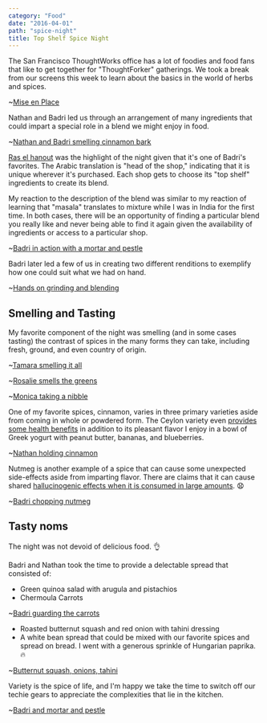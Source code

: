 ```yaml
---
category: "Food"
date: "2016-04-01"
path: "spice-night"
title: Top Shelf Spice Night
---
```


The San Francisco ThoughtWorks office has a lot of foodies and food fans that like to get together for "ThoughtForker" gatherings.
We took a break from our screens this week to learn about the basics in the world of herbs and spices.

~[Mise en Place](mise-en-place.jpg)

Nathan and Badri led us through an arrangement of many ingredients that could impart a special role in a blend we might enjoy in food.

~[Nathan and Badri smelling cinnamon bark](smelling-cinnamon.jpg)

[Ras el hanout](https://en.wikipedia.org/wiki/Ras_el_hanout) was the highlight of the night given that it's one of Badri's favorites. The Arabic translation is "head of the shop," indicating that it is unique wherever it's purchased.
Each shop gets to choose its "top shelf" ingredients to create its blend.

My reaction to the description of the blend was similar to my reaction of learning that "masala" translates to mixture while I was in India for the first time. In both cases, there will be an opportunity of finding a particular blend you really like and never being able to find it again given the availability of ingredients or access to a particular shop.

~[Badri in action with a mortar and pestle](badri-mortar.jpg)

Badri later led a few of us in creating two different renditions to exemplify how one could suit what we had on hand.

~[Hands on grinding and blending](hands-on-blending.jpg)

## Smelling and Tasting

My favorite component of the night was smelling (and in some cases tasting) the contrast of spices in the many forms they can take, including fresh, ground, and even country of origin.

~[Tamara smelling it all](smell-it-all.jpg)

~[Rosalie smells the greens](rosalie-smelling-herbs.jpg)

~[Monica taking a nibble](monica-taking-a-pinch.jpg)

One of my favorite spices, cinnamon, varies in three primary varieties aside from coming in whole or powdered form. The Ceylon variety even [provides some health benefits](http://www.wsj.com/articles/SB10001424052702303376904579135502891970942) in addition to its
pleasant flavor I enjoy in a bowl of Greek yogurt with peanut butter, bananas, and blueberries.

~[Nathan holding cinnamon](nathan-cinnamon.jpg)

Nutmeg is another example of a spice that can cause some unexpected side-effects aside from imparting flavor. There are claims that it can cause shared [hallucinogenic effects when it is consumed in large amounts](http://www.compoundchem.com/2014/03/24/the-hallucinogen-in-your-kitchen-the-chemistry-of-nutmeg/). :anguished:

~[Badri chopping nutmeg](chopping-fresh-nutmeg.jpg)

## Tasty noms

The night was not devoid of delicious food. :ok_hand:

Badri and Nathan took the time to provide a delectable spread that consisted of:

- Green quinoa salad with arugula and pistachios
- Chermoula Carrots

~[Badri guarding the carrots](badri-guarding-carrots.jpg)

- Roasted butternut squash and red onion with tahini dressing
- A white bean spread that could be mixed with our favorite spices and spread on bread. I went with a generous sprinkle of Hungarian paprika. :fire:

~[Butternut squash, onions, tahini](veggie-spread.jpg)

Variety is the spice of life, and I'm happy we take the time to switch off our techie gears to appreciate the complexities that lie in the kitchen.

~[Badri and mortar and pestle](badri-mortar-2.jpg)

